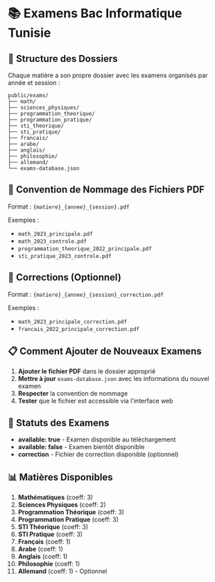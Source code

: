 # 📚 Examens Bac Informatique Tunisie

## 📁 Structure des Dossiers

Chaque matière a son propre dossier avec les examens organisés par année et session :

```
public/exams/
├── math/
├── sciences_physiques/
├── programmation_theorique/
├── programmation_pratique/
├── sti_theorique/
├── sti_pratique/
├── francais/
├── arabe/
├── anglais/
├── philosophie/
├── allemand/
└── exams-database.json
```

## 📄 Convention de Nommage des Fichiers PDF

Format : `{matiere}_{annee}_{session}.pdf`

Exemples :
- `math_2023_principale.pdf`
- `math_2023_controle.pdf`
- `programmation_theorique_2022_principale.pdf`
- `sti_pratique_2023_controle.pdf`

## 🔧 Corrections (Optionnel)

Format : `{matiere}_{annee}_{session}_correction.pdf`

Exemples :
- `math_2023_principale_correction.pdf`
- `francais_2022_principale_correction.pdf`

## 📋 Comment Ajouter de Nouveaux Examens

1. **Ajouter le fichier PDF** dans le dossier approprié
2. **Mettre à jour** `exams-database.json` avec les informations du nouvel examen
3. **Respecter** la convention de nommage
4. **Tester** que le fichier est accessible via l'interface web

## 🎯 Statuts des Examens

- **available: true** - Examen disponible au téléchargement
- **available: false** - Examen bientôt disponible
- **correction** - Fichier de correction disponible (optionnel)

## 📊 Matières Disponibles

1. **Mathématiques** (coeff: 3)
2. **Sciences Physiques** (coeff: 2)
3. **Programmation Théorique** (coeff: 3)
4. **Programmation Pratique** (coeff: 3)
5. **STI Théorique** (coeff: 3)
6. **STI Pratique** (coeff: 3)
7. **Français** (coeff: 1)
8. **Arabe** (coeff: 1)
9. **Anglais** (coeff: 1)
10. **Philosophie** (coeff: 1)
11. **Allemand** (coeff: 1) - Optionnel
